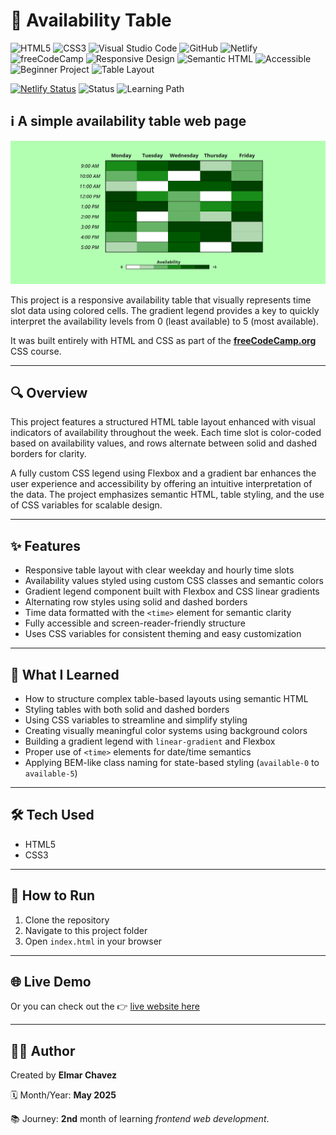 # 📁 Availability Table

![HTML5](https://img.shields.io/badge/HTML5-E34F26?style=for-the-badge&logo=html5&logoColor=white)
![CSS3](https://img.shields.io/badge/CSS3-1572B6?style=for-the-badge&logo=css3&logoColor=white)
![Visual Studio Code](https://img.shields.io/badge/VS%20Code-007ACC?style=for-the-badge&logo=visual-studio-code&logoColor=white)
![GitHub](https://img.shields.io/badge/GitHub-181717?style=for-the-badge&logo=github&logoColor=white)
![Netlify](https://img.shields.io/badge/Netlify-00C7B7?style=for-the-badge&logo=netlify&logoColor=white)
![freeCodeCamp](https://img.shields.io/badge/freeCodeCamp-27273D?style=for-the-badge&logo=freecodecamp&logoColor=white)
![Responsive Design](https://img.shields.io/badge/Responsive%20Design-2196F3?style=for-the-badge&logo=responsive&logoColor=white)
![Semantic HTML](https://img.shields.io/badge/Semantic%20HTML-ff9800?style=for-the-badge)
![Accessible](https://img.shields.io/badge/Accessibility-A11Y-0052cc?style=for-the-badge)
![Beginner Project](https://img.shields.io/badge/Beginner%20Project-25D366?style=for-the-badge)
![Table Layout](https://img.shields.io/badge/Layout-Table-blueviolet?style=for-the-badge)

[![Netlify Status](https://api.netlify.com/api/v1/badges/47674e46-271a-4f1e-8590-c2887b53fb8d/deploy-status)](https://html-css-daily.netlify.app/build%20an%20availability%20table/)
![Status](https://img.shields.io/badge/status-complete-brightgreen)
![Learning Path](https://img.shields.io/badge/learning%20path-month%202-blue)

## ℹ️ A simple availability table web page

![Screenshot of the project](./screenshot.png)

This project is a responsive availability table that visually represents time slot data using colored cells. The gradient legend provides a key to quickly interpret the availability levels from 0 (least available) to 5 (most available).

It was built entirely with HTML and CSS as part of the [**freeCodeCamp.org**](https://www.freecodecamp.org/learn/full-stack-developer/) CSS course.

---

## 🔍 Overview

This project features a structured HTML table layout enhanced with visual indicators of availability throughout the week. Each time slot is color-coded based on availability values, and rows alternate between solid and dashed borders for clarity.

A fully custom CSS legend using Flexbox and a gradient bar enhances the user experience and accessibility by offering an intuitive interpretation of the data. The project emphasizes semantic HTML, table styling, and the use of CSS variables for scalable design.

---

## ✨ Features

- Responsive table layout with clear weekday and hourly time slots
- Availability values styled using custom CSS classes and semantic colors
- Gradient legend component built with Flexbox and CSS linear gradients
- Alternating row styles using solid and dashed borders
- Time data formatted with the `<time>` element for semantic clarity
- Fully accessible and screen-reader-friendly structure
- Uses CSS variables for consistent theming and easy customization

---

## 🧠 What I Learned

- How to structure complex table-based layouts using semantic HTML
- Styling tables with both solid and dashed borders
- Using CSS variables to streamline and simplify styling
- Creating visually meaningful color systems using background colors
- Building a gradient legend with `linear-gradient` and Flexbox
- Proper use of `<time>` elements for date/time semantics
- Applying BEM-like class naming for state-based styling (`available-0` to `available-5`)

---

## 🛠️ Tech Used

- HTML5
- CSS3

---

## 🚀 How to Run

1. Clone the repository
2. Navigate to this project folder
3. Open `index.html` in your browser

---

## 🌐 Live Demo

Or you can check out the 👉 [live website here](https://html-css-daily.netlify.app/build%20an%20availability%20table/)

---

## 🧑‍💻 Author

Created by **Elmar Chavez**

🗓️ Month/Year: **May 2025**

📚 Journey: **2nd** month of learning _frontend web development_.
